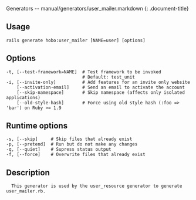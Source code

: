 Generators -- manual/generators/user\_mailer.markdown
{: .document-title}


## Usage

    

    rails generate hobo:user_mailer [NAME=user] [options]


## Options

    

    -t, [--test-framework=NAME]  # Test framework to be invoked
                                 # Default: test_unit
    -i, [--invite-only]          # Add features for an invite only website
        [--activation-email]     # Send an email to activate the account
        [--skip-namespace]       # Skip namespace (affects only isolated applications)
        [--old-style-hash]       # Force using old style hash (:foo => 'bar') on Ruby >= 1.9


## Runtime options

    

    -s, [--skip]     # Skip files that already exist
    -p, [--pretend]  # Run but do not make any changes
    -q, [--quiet]    # Supress status output
    -f, [--force]    # Overwrite files that already exist


## Description

    

      This generator is used by the user_resource generator to generate user_mailer.rb.
